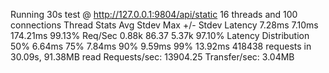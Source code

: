 Running 30s test @ http://127.0.0.1:9804/api/static
  16 threads and 100 connections
  Thread Stats   Avg      Stdev     Max   +/- Stdev
    Latency     7.28ms    7.10ms 174.21ms   99.13%
    Req/Sec     0.88k    86.37     5.37k    97.10%
  Latency Distribution
     50%    6.64ms
     75%    7.84ms
     90%    9.59ms
     99%   13.92ms
  418438 requests in 30.09s, 91.38MB read
Requests/sec:  13904.25
Transfer/sec:      3.04MB
